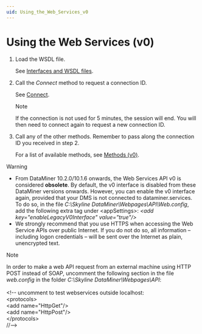 ```yaml
---
uid: Using_the_Web_Services_v0
---
```


# Using the Web Services (v0)

1. Load the WSDL file.

   See [Interfaces and WSDL files](xref:Interfaces_and_WSDL_files).

1. Call the *Connect* method to request a connection ID.

   See [Connect](xref:Connect).

   > [!NOTE]
   > If the connection is not used for 5 minutes, the session will end. You will then need to connect again to request a new connection ID.

1. Call any of the other methods. Remember to pass along the connection ID you received in step 2.

   For a list of available methods, see [Methods (v0)](xref:WS_Methods_v0#methods-v0).

> [!WARNING]
>
> - From DataMiner 10.2.0/10.1.6 onwards, the Web Services API v0 is considered **obsolete**. By default, the v0 interface is disabled from these DataMiner versions onwards. However, you can enable the v0 interface again, provided that your DMS is not connected to dataminer.services. To do so, in the file *C:\\Skyline DataMiner\\Webpages\\API\\Web.config*, add the following extra tag under \<appSettings>: *\<add key="enableLegacyV0Interface" value="true"/>*
> - We strongly recommend that you use HTTPS when accessing the Web Service APIs over public Internet. If you do not do so, all information – including logon credentials – will be sent over the Internet as plain, unencrypted text.

> [!NOTE]
> In order to make a web API request from an external machine using HTTP POST instead of SOAP, uncomment the following section in the file *web.config* in the folder *C:\\Skyline DataMiner\\Webpages\\API*:<br><br> \<!-- uncomment to test webservices outside localhost:<br> \<protocols><br> \<add name="HttpGet"/><br> \<add name="HttpPost"/><br> \</protocols><br> //-->
